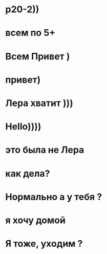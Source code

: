 # p20-2))
# всем по 5+
# Всем Привет )
# привет)
# Лера хватит )))
# Hello))))
# это была не Лера
# как дела?
# Нормально а у тебя ?
# я хочу домой
# Я тоже, уходим ?
